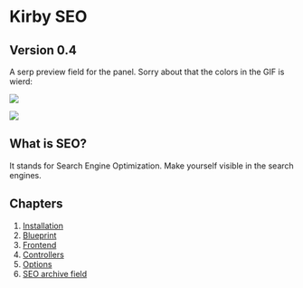 # Kirby SEO

## Version 0.4

A serp preview field for the panel. Sorry about that the colors in the GIF is wierd:

![](https://raw.githubusercontent.com/jenstornell/kirby-seo/master/preview4.gif)

![](https://raw.githubusercontent.com/jenstornell/kirby-seo/master/archive.gif)

## What is SEO?

It stands for Search Engine Optimization. Make yourself visible in the search engines.

## Chapters

1. [Installation](https://github.com/jenstornell/kirby-seo/blob/master/docs/INSTALL.md)
1. [Blueprint](https://github.com/jenstornell/kirby-seo/blob/master/docs/BLUEPRINT.md)
1. [Frontend](https://github.com/jenstornell/kirby-seo/blob/master/docs/FRONTEND.md)
1. [Controllers](https://github.com/jenstornell/kirby-seo/blob/master/docs/CONTROLLERS.md)
1. [Options](https://github.com/jenstornell/kirby-seo/blob/master/docs/OPTIONS.md)
1. [SEO archive field](https://github.com/jenstornell/kirby-seo/blob/master/docs/ARCHIVE.md)